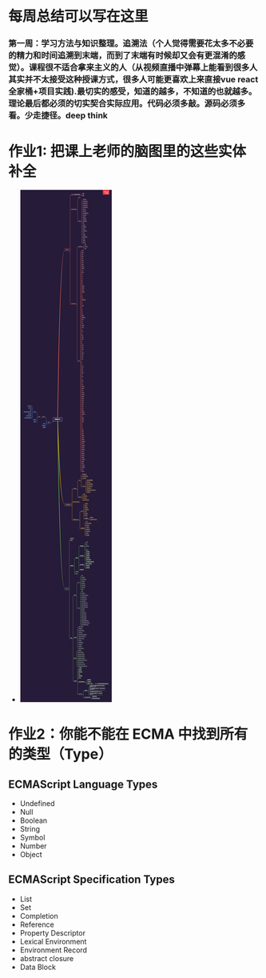 # 每周总结可以写在这里

### 第一周：学习方法与知识整理。追溯法（个人觉得需要花太多不必要的精力和时间追溯到末端，而到了末端有时候却又会有更混淆的感觉）。课程很不适合拿来主义的人（从视频直播中弹幕上能看到很多人其实并不太接受这种授课方式，很多人可能更喜欢上来直接vue react 全家桶+项目实践).最切实的感受，知道的越多，不知道的也就越多。理论最后都必须的切实契合实际应用。代码必须多敲。源码必须多看。少走捷径。deep think

# 作业1: 把课上老师的脑图里的这些实体补全

- ![image](https://github.com/vurtnr/Frontend-01-Template/blob/master/week01/mind.png)

# 作业2：你能不能在 ECMA 中找到所有的类型（Type）

## ECMAScript Language Types
- Undefined
- Null
- Boolean
- String
- Symbol
- Number
- Object
## ECMAScript Specification Types
- List
- Set
- Completion
- Reference
- Property Descriptor
- Lexical Environment 
- Environment Record
- abstract closure
- Data Block
